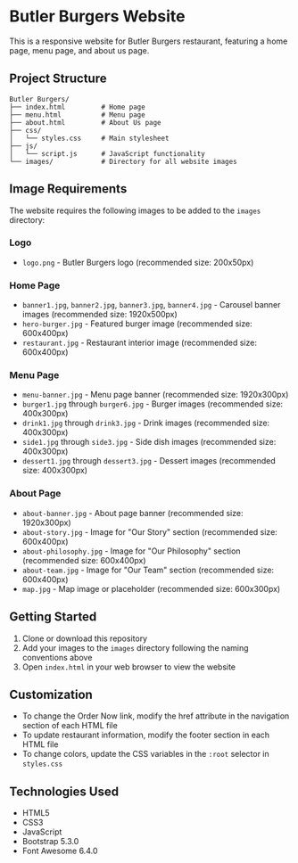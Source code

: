 # Butler Burgers Website

This is a responsive website for Butler Burgers restaurant, featuring a home page, menu page, and about us page.

## Project Structure

```
Butler Burgers/
├── index.html         # Home page
├── menu.html          # Menu page
├── about.html         # About Us page
├── css/
│   └── styles.css     # Main stylesheet
├── js/
│   └── script.js      # JavaScript functionality
└── images/            # Directory for all website images
```

## Image Requirements

The website requires the following images to be added to the `images` directory:

### Logo
- `logo.png` - Butler Burgers logo (recommended size: 200x50px)

### Home Page
- `banner1.jpg`, `banner2.jpg`, `banner3.jpg`, `banner4.jpg` - Carousel banner images (recommended size: 1920x500px)
- `hero-burger.jpg` - Featured burger image (recommended size: 600x400px)
- `restaurant.jpg` - Restaurant interior image (recommended size: 600x400px)

### Menu Page
- `menu-banner.jpg` - Menu page banner (recommended size: 1920x300px)
- `burger1.jpg` through `burger6.jpg` - Burger images (recommended size: 400x300px)
- `drink1.jpg` through `drink3.jpg` - Drink images (recommended size: 400x300px)
- `side1.jpg` through `side3.jpg` - Side dish images (recommended size: 400x300px)
- `dessert1.jpg` through `dessert3.jpg` - Dessert images (recommended size: 400x300px)

### About Page
- `about-banner.jpg` - About page banner (recommended size: 1920x300px)
- `about-story.jpg` - Image for "Our Story" section (recommended size: 600x400px)
- `about-philosophy.jpg` - Image for "Our Philosophy" section (recommended size: 600x400px)
- `about-team.jpg` - Image for "Our Team" section (recommended size: 600x400px)
- `map.jpg` - Map image or placeholder (recommended size: 600x300px)

## Getting Started

1. Clone or download this repository
2. Add your images to the `images` directory following the naming conventions above
3. Open `index.html` in your web browser to view the website

## Customization

- To change the Order Now link, modify the href attribute in the navigation section of each HTML file
- To update restaurant information, modify the footer section in each HTML file
- To change colors, update the CSS variables in the `:root` selector in `styles.css`

## Technologies Used

- HTML5
- CSS3
- JavaScript
- Bootstrap 5.3.0
- Font Awesome 6.4.0
